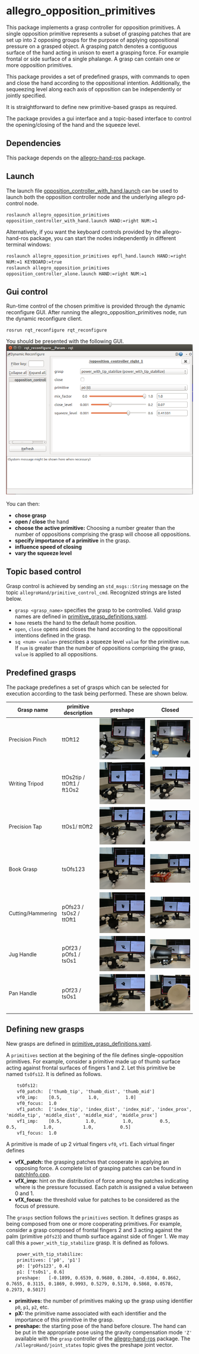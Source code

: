 allegro_opposition_primitives
=============================
This package implements a grasp controller for opposition primitives. A single opposition primitive represents a subset of grasping patches that are set up into 2 opposing groups for the purpose of applying oppositional pressure on a grasped object. A grasping patch denotes a contiguous surface of the hand acting in unison to exert a grasping force. For example frontal or side surface of a single phalange. A grasp can contain one or more opposition primitives.

This package provides a set of predefined grasps, with commands to open and close the hand according to the oppositional intention. Additionally, the sequeezing level along each axis of opposition can be independently or jointly specified.

It is straightforward to define new primitive-based grasps as required.

The package provides a gui interface and a topic-based interface to control the opening/closing of the hand and the squeeze level.

Dependencies
------------

This package depends on the [allegro-hand-ros][1] package. 

[1]: https://github.com/felixduvallet/allegro-hand-ros


Launch
------

The launch file [opposition_controller_with_hand.launch](launch/opposition_controller_with_hand.launch) can be used to launch both the opposition controller node and the underlying allegro pd-control node.

	roslaunch allegro_opposition_primitives opposition_controller_with_hand.launch HAND:=right NUM:=1

Alternatively, if you want the keyboard controls provided by the allegro-hand-ros package, you can start the nodes independently in different terminal windows:

	roslaunch allegro_opposition_primitives epfl_hand.launch HAND:=right NUM:=1 KEYBOARD:=true
	roslaunch allegro_opposition_primitives opposition_controller_alone.launch HAND:=right NUM:=1


Gui control
-----------
Run-time control of the chosen primitive is provided through the dynamic reconfigure GUI. After running the allegro_opposition_primitives node, run the dynamic reconfigure client. 

	rosrun rqt_reconfigure rqt_reconfigure 

You should be presented with the following GUI.
![alt tag](img/dyn_reconfig_gui.png)

You can then:
- **chose grasp**
- **open / close** the hand
- **choose the active primitive:** Choosing a number greater than the number of oppositions comprising the grasp will choose all oppositions.
- **specify importance of a primitive** in the grasp.
- **influence speed of closing**
- **vary the squeeze level** 


Topic based control
--------------------
Grasp control is achieved by sending an `std_msgs::String` message on the topic `allegroHand/primitive_control_cmd`. Recognized strings are listed below.
- `grasp <grasp_name>` specifies the grasp to be controlled. Valid grasp names are defined in [primitive_grasp_definitions.yaml](parameters/primitive_grasp_definitions.yaml).
- `home` resets the hand to the default home position. 
- `open`, `close` opens and closes the hand according to the oppositional intentions defined in the grasp.
- `sq <num> <value>` prescribes a squeeze level `value` for the primitive `num`. If `num` is greater than the number of oppositions comprising the grasp, `value` is applied to all oppositions.


Predefined grasps
-----------------
The package predefines a set of grasps which can be selected for execution according to the task being performed. These are shown below.

Grasp name 			| primitive description						|	preshape 										| 		Closed
---------- 			| ---------------------						|   ------											|		------
Precision Pinch 	| ttOft12									| ![alt tag](img/precision_pinch_preshape.JPG)		| ![alt tag](img/precision_pinch_closed.JPG)
Writing Tripod	 	| ttOs2tip / ttOft1 / ft1Os2				| ![alt tag](img/writing_tripod_preshape.JPG)		| ![alt tag](img/writing_tripod_closed.JPG)
Precision Tap	 	| ttOs1/ ttOft2								| ![alt tag](img/precision_tap_preshape.JPG)		| ![alt tag](img/precision_tap_closed.JPG)
Book Grasp	 		| tsOfs123									| ![alt tag](img/book_grasp_preshape.JPG)			| ![alt tag](img/book_grasp_closed.JPG)
Cutting/Hammering	| pOfs23 / tsOs2 / ttOft1					| ![alt tag](img/cutting_hammering_preshape.JPG)	| ![alt tag](img/cutting_hammering_closed.JPG)
Jug Handle			| pOf23 / pOfs1 / tsOs1						| ![alt tag](img/jug_handle_preshape.JPG)			| ![alt tag](img/jug_handle_closed.JPG)
Pan Handle			| pOf23 / tsOs1								| ![alt tag](img/pan_handle_preshape.JPG)			| ![alt tag](img/pan_handle_closed_1.JPG)  |  ![alt tag](img/pan_handle_closed_2.JPG)




Defining new grasps
-------------------

New grasps are defined in [primitive_grasp_definitions.yaml](parameters/primitive_grasp_definitions.yaml). 

A `primitives` section at the begining of the file defines single-opposition primitives. For example, consider a primitive made up of thumb surface acting against frontal surfaces of fingers 1 and 2. Let this primitive be named `tsOfs12`. It is defined as follows.

		tsOfs12:
		vf0_patch:  ['thumb_tip', 'thumb_dist', 'thumb_mid']
		vf0_imp:    [0.5,          1.0,          1.0]
		vf0_focus:  1.0
		vf1_patch:  ['index_tip', 'index_dist', 'index_mid', 'index_prox', 'middle_tip', 'middle_dist', 'middle_mid', 'middle_prox']
		vf1_imp:    [0.5,         1.0,          1.0,          0.5,          0.5,          1.0,           1.0,          0.5]
		vf1_focus:  1.0

A primitive is made of up 2 virtual fingers `vf0`, `vf1`. Each virtual finger defines 
- **vfX_patch:** the grasping patches that cooperate in applying an opposing force.  A complete list of grasping patches can be found in [patchInfo.cpp](src/patchInfo.cpp).
- **vfX_imp:** hint on the distribution of force among the patches indicating where is the pressure focussed. Each patch is assigned a value between 0 and 1.
- **vfX_focus:** the threshold value for patches to be considered as the focus of pressure.

The `grasps` section follows the `primitives` section. It defines grasps as being composed from one or more cooperating primitives. For example, consider a grasp composed of frontal fingers 2 and 3 acting against the palm (primitive `pOfs23`) and thumb surface against side of finger 1. We may call this a `power_with_tip_stabilize` grasp. It is defined as follows.

		power_with_tip_stabilize:  
		primitives: ['p0', 'p1']
		p0: ['pOfs123', 0.4]
		p1: ['tsOs1', 0.6]
		preshape:   [-0.1899, 0.6539, 0.9680, 0.2804, -0.0304, 0.8662, 0.7655, 0.3115, 0.1869, 0.9993, 0.5279, 0.5170, 0.5868, 0.0578, 0.2973, 0.5017]

- **primitives:** the number of primitives making up the grasp using identifier `p0`, `p1`, `p2`, etc.
- **pX:** the primitive name associated with each identifier and the importance of this primitive in the grasp.
- **preshape:** the starting pose of the hand before closure. The hand can be put in the appropriate pose using the gravity compensation mode `'Z'` available with the `grasp` controller of the [allegro-hand-ros](https://github.com/felixduvallet/allegro-hand-ros) package. The `/allegroHand/joint_states` topic gives the preshape joint vector.






